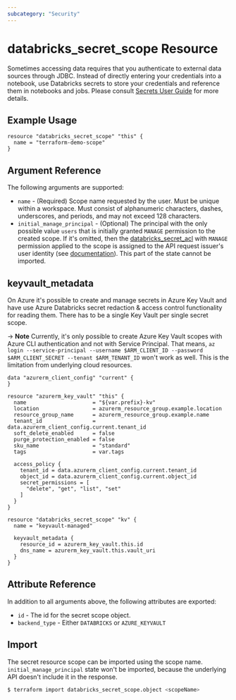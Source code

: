 ```yaml
---
subcategory: "Security"
---
```

# databricks_secret_scope Resource

Sometimes accessing data requires that you authenticate to external data sources through JDBC. Instead of directly entering your credentials into a notebook, use Databricks secrets to store your credentials and reference them in notebooks and jobs. Please consult [Secrets User Guide](https://docs.databricks.com/security/secrets/index.html#secrets-user-guide) for more details.

## Example Usage

```hcl
resource "databricks_secret_scope" "this" {
  name = "terraform-demo-scope"
}
```

## Argument Reference

The following arguments are supported:

* `name` - (Required) Scope name requested by the user. Must be unique within a workspace. Must consist of alphanumeric characters, dashes, underscores, and periods, and may not exceed 128 characters.
* `initial_manage_principal` - (Optional) The principal with the only possible value `users` that is initially granted `MANAGE` permission to the created scope.  If it's omitted, then the [databricks_secret_acl](secret_acl.md) with `MANAGE` permission applied to the scope is assigned to the API request issuer's user identity (see [documentation](https://docs.databricks.com/dev-tools/api/latest/secrets.html#create-secret-scope)). This part of the state cannot be imported.

## keyvault_metadata

On Azure it's possible to create and manage secrets in Azure Key Vault and have use Azure Databricks secret redaction & access control functionality for reading them. There has to be a single Key Vault per single secret scope.

-> **Note** Currently, it's only possible to create Azure Key Vault scopes with Azure CLI authentication and not with Service Principal. That means, `az login --service-principal --username $ARM_CLIENT_ID --password $ARM_CLIENT_SECRET --tenant $ARM_TENANT_ID` won't work as well. This is the limitation from underlying cloud resources.

```hcl
data "azurerm_client_config" "current" {
}

resource "azurerm_key_vault" "this" {
  name                     = "${var.prefix}-kv"
  location                 = azurerm_resource_group.example.location
  resource_group_name      = azurerm_resource_group.example.name
  tenant_id                = data.azurerm_client_config.current.tenant_id
  soft_delete_enabled      = false
  purge_protection_enabled = false
  sku_name                 = "standard"
  tags                     = var.tags

  access_policy {
    tenant_id = data.azurerm_client_config.current.tenant_id
    object_id = data.azurerm_client_config.current.object_id
    secret_permissions = [
      "delete", "get", "list", "set"
    ]
  }
}

resource "databricks_secret_scope" "kv" {
  name = "keyvault-managed"

  keyvault_metadata {
    resource_id = azurerm_key_vault.this.id
    dns_name = azurerm_key_vault.this.vault_uri
  }
}
```

## Attribute Reference

In addition to all arguments above, the following attributes are exported:

* `id` - The id for the secret scope object.
* `backend_type` - Either `DATABRICKS` or `AZURE_KEYVAULT`

## Import

The secret resource scope can be imported using the scope name. `initial_manage_principal` state won't be imported, because the underlying API doesn't include it in the response.

```bash
$ terraform import databricks_secret_scope.object <scopeName>
```
